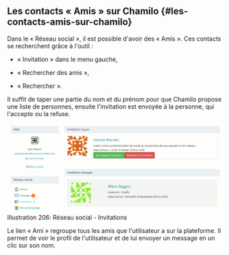 ## Les contacts « Amis » sur Chamilo {#les-contacts-amis-sur-chamilo}

Dans le « Réseau social », il est possible d&#039;avoir des « Amis ». Ces contacts se recherchent grâce à l&#039;outil :

*   « Invitation » dans le menu gauche,

*   « Rechercher des amis »,

*   « Rechercher ».

Il suffit de taper une partie du nom et du prénom pour que Chamilo propose une liste de personnes, ensuite l&#039;invitation est envoyée à la personne, qui l&#039;accepte ou la refuse.

![](../assets/image282.png)Illustration 206: Réseau social - Invitations

Le lien « Ami » regroupe tous les amis que l&#039;utilisateur a sur la plateforme. Il permet de voir le profil de l&#039;utilisateur et de lui envoyer un message en un clic sur son nom.
